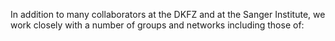 In addition to many collaborators at the DKFZ and at the Sanger Institute, we work closely with a number of groups and networks including those of:
